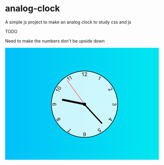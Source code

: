 # analog-clock
A simple js project to make an analog clock to study css and js

TODO

Need to make the numbers don't be upside down

![Project Clock](https://github.com/everton-araujo/analog-clock/blob/master/images/project-clock.png)
